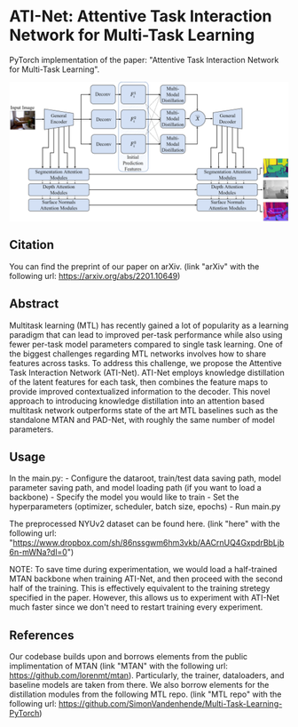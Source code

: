 # ATI-Net: Attentive Task Interaction Network for Multi-Task Learning


PyTorch implementation of the paper: "Attentive Task Interaction Network for Multi-Task Learning".

<center><img src="https://github.com/Armanfard-Lab/ATI-Net/blob/main/network_fig.png" alt="Overview" width="800" align="center"></center>

## Citation

You can find the preprint of our paper on arXiv. (link "arXiv" with the following url: https://arxiv.org/abs/2201.10649)

## Abstract

Multitask learning (MTL) has recently gained a lot of popularity as a learning paradigm that can lead to improved per-task performance while also using fewer per-task model parameters compared to single task learning. One of the biggest challenges regarding MTL networks involves how to share features across tasks. To address this challenge, we propose the Attentive Task Interaction Network (ATI-Net). ATI-Net employs knowledge distillation of the latent features for each task, then combines the feature maps to provide improved contextualized information to the decoder. This novel approach to introducing knowledge distillation into an attention based multitask network outperforms state of the art MTL baselines such as the standalone MTAN and PAD-Net, with roughly the same number of model parameters.

## Usage

In the main.py:
	- Configure the dataroot, train/test data saving path, model parameter saving path, and model loading path (if you want to load a backbone)
	- Specify the model you would like to train
	- Set the hyperparameters (optimizer, scheduler, batch size, epochs)
	- Run main.py

The preprocessed NYUv2 dataset can be found here. (link "here" with the following url: "https://www.dropbox.com/sh/86nssgwm6hm3vkb/AACrnUQ4GxpdrBbLjb6n-mWNa?dl=0")

NOTE: To save time during experimentation, we would load a half-trained MTAN backbone when training ATI-Net, and then proceed with the second half of the training. This is effectively equivalent to the training stretegy specified in the paper. However, this allows us to experiment with ATI-Net much faster since we don't need to restart training every experiment.

## References

Our codebase builds upon and borrows elements from the public implimentation of MTAN (link "MTAN" with the following url: https://github.com/lorenmt/mtan). Particularly, the trainer, dataloaders, and baseline models are taken from there. We also borrow elements for the distillation modules from the following MTL repo. (link "MTL repo" with the following url: https://github.com/SimonVandenhende/Multi-Task-Learning-PyTorch)
